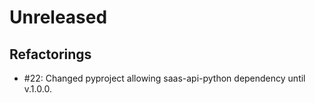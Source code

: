 # Unreleased


## Refactorings

* #22: Changed pyproject allowing saas-api-python dependency until v.1.0.0.
